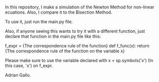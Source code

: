 In this repository, I make a simulation of the Newton Method for non-linear ecuations. Also, I compare it to the Bisection Method.

To use it, just run the main.py file.

Also, if anyone seeing this wants to try it with a different function, just declare that function in the main.py file like this:

f_expr = {The correspondence rule of the function}
def f_func(x):
  return {The correspondence rule of the function on the variable x}

Please make sure to use the variable declared with x = sp.symbols('x') (In this case, 'x') on f_expr.

Adrian Gallo.

